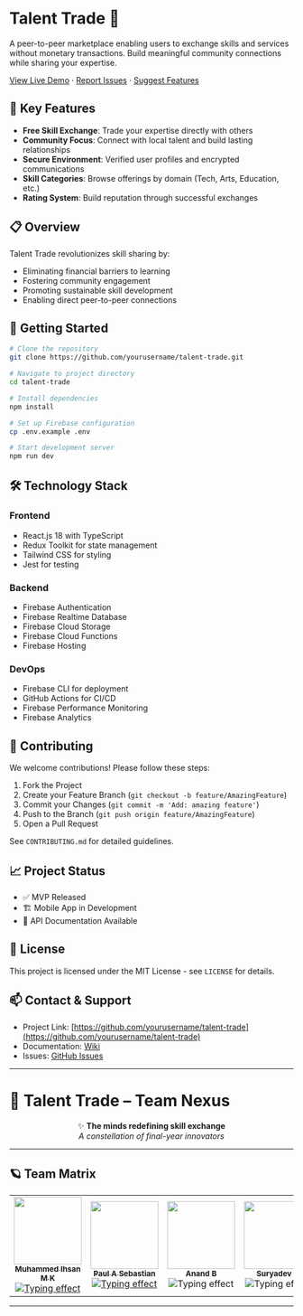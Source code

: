# Talent Trade 🌟

A peer-to-peer marketplace enabling users to exchange skills and services without monetary transactions. Build meaningful community connections while sharing your expertise.

[View Live Demo](https://demo-link) · [Report Issues](https://issues-link) · [Suggest Features](https://feature-link)

## 🎯 Key Features

- **Free Skill Exchange**: Trade your expertise directly with others
- **Community Focus**: Connect with local talent and build lasting relationships
- **Secure Environment**: Verified user profiles and encrypted communications
- **Skill Categories**: Browse offerings by domain (Tech, Arts, Education, etc.)
- **Rating System**: Build reputation through successful exchanges

## 📋 Overview

Talent Trade revolutionizes skill sharing by:
- Eliminating financial barriers to learning
- Fostering community engagement
- Promoting sustainable skill development
- Enabling direct peer-to-peer connections

## 🚀 Getting Started

```bash
# Clone the repository
git clone https://github.com/yourusername/talent-trade.git

# Navigate to project directory
cd talent-trade

# Install dependencies
npm install

# Set up Firebase configuration
cp .env.example .env

# Start development server
npm run dev
```

## 🛠️ Technology Stack

### Frontend
- React.js 18 with TypeScript
- Redux Toolkit for state management
- Tailwind CSS for styling
- Jest for testing

### Backend
- Firebase Authentication
- Firebase Realtime Database
- Firebase Cloud Storage
- Firebase Cloud Functions
- Firebase Hosting

### DevOps
- Firebase CLI for deployment
- GitHub Actions for CI/CD
- Firebase Performance Monitoring
- Firebase Analytics

## 🤝 Contributing

We welcome contributions! Please follow these steps:

1. Fork the Project
2. Create your Feature Branch (`git checkout -b feature/AmazingFeature`)
3. Commit your Changes (`git commit -m 'Add: amazing feature'`)
4. Push to the Branch (`git push origin feature/AmazingFeature`)
5. Open a Pull Request

See `CONTRIBUTING.md` for detailed guidelines.

## 📈 Project Status

- ✅ MVP Released
- 🏗️ Mobile App in Development
- 📝 API Documentation Available

## 📝 License

This project is licensed under the MIT License - see `LICENSE` for details.

## 📫 Contact & Support

- Project Link: [https://github.com/yourusername/talent-trade](https://github.com/yourusername/talent-trade)
- Documentation: [Wiki](https://github.com/yourusername/talent-trade/wiki)
- Issues: [GitHub Issues](https://github.com/yourusername/talent-trade/issues)

---
# 🌌 Talent Trade – Team Nexus

<div align="center">
  
✨ **The minds redefining skill exchange**  
*A constellation of final-year innovators*

</div>

---

## 🪐 Team Matrix

<table>
  <tr>
    <td align="center">
      <a href="https://github.com/insanebwoi">
        <img src="https://github.com/insanebwoi.png" width="120px;" alt=""/><br />
        <sub><b>Muhammed Ihsan M K</b></sub><br />
        <img src="https://readme-typing-svg.demolab.com?font=Fira+Code&pause=1000&color=00D4FF&width=120&lines=Code+Alchemist" alt="Typing effect">
      </a>
    </td>
    <td align="center">
      <a href="https://github.com/Paulasebastian">
        <img src="https://github.com/Paulasebastian.png" width="120px;" alt=""/><br />
        <sub><b>Paul A Sebastian</b></sub><br />
        <img src="https://readme-typing-svg.demolab.com?font=Fira+Code&pause=1000&color=FF6EC7&width=120&lines=Digital+Architect" alt="Typing effect">
      </a>
    </td>
    <td align="center">
      <img src="https://ui-avatars.com/api/?name=Anand+B&background=0D8ABC&color=fff&bold=true&size=120" width="120px;" alt=""/><br />
      <sub><b>Anand B</b></sub><br />
      <img src="https://readme-typing-svg.demolab.com?font=Fira+Code&pause=1000&color=0D8ABC&width=120&lines=System+Artisan" alt="Typing effect">
    </td>
    <td align="center">
      <img src="https://ui-avatars.com/api/?name=Suryadev+K&background=8A2BE2&color=fff&bold=true&size=120" width="120px;" alt=""/><br />
      <sub><b>Suryadev K</b></sub><br />
      <img src="https://readme-typing-svg.demolab.com?font=Fira+Code&pause=1000&color=8A2BE2&width=120&lines=Interface+Shaman" alt="Typing effect">
    </td>
  </tr>
</table>

---
